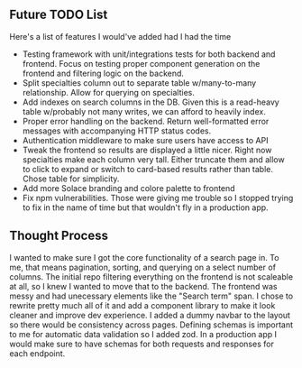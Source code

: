 ## Future TODO List
Here's a list of features I would've added had I had the time
- Testing framework with unit/integrations tests for both backend and frontend. Focus on testing proper component generation on the frontend and filtering logic on the backend.
- Split specialties column out to separate table w/many-to-many relationship. Allow for querying on specialties.
- Add indexes on search columns in the DB. Given this is a read-heavy table w/probably not many writes, we can afford to heavily index.
- Proper error handling on the backend. Return well-formatted error messages with accompanying HTTP status codes.
- Authentication middleware to make sure users have access to API
- Tweak the frontend so results are displayed a little nicer. Right now specialties make each column very tall. Either truncate them and allow to click to expand or switch to card-based results rather than table. Chose table for simplicity.
- Add more Solace branding and colore palette to frontend
- Fix npm vulnerabilities. Those were giving me trouble so I stopped trying to fix in the name of time but that wouldn't fly in a production app.

## Thought Process
I wanted to make sure I got the core functionality of a search page in. To me, that means pagination, sorting, and querying on a select number of columns.
The initial repo filtering everything on the frontend is not scaleable at all, so I knew I wanted to move that to the backend. The frontend was messy and had unecessary elements like the "Search term" span. I chose to rewrite pretty much all of it and add a component library to make it look cleaner and improve dev experience. I added a dummy navbar to the layout so there would be consistency across pages. Defining schemas is important to me for automatic data validation so I added zod. In a production app I would make sure to have schemas for both requests and responses for each endpoint. 